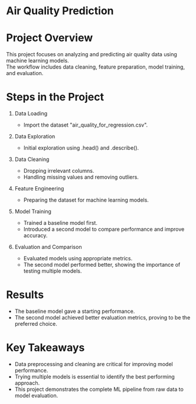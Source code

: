 # Air Quality Prediction

# Project Overview
This project focuses on analyzing and predicting air quality data using machine learning models.  
The workflow includes data cleaning, feature preparation, model training, and evaluation.  

# Steps in the Project
1. Data Loading  
   - Import the dataset "air_quality_for_regression.csv".  

2. Data Exploration  
   - Initial exploration using .head() and .describe().  

3. Data Cleaning  
   - Dropping irrelevant columns.  
   - Handling missing values and removing outliers.  

4. Feature Engineering  
   - Preparing the dataset for machine learning models.  

5. Model Training  
   - Trained a baseline model first.  
   - Introduced a second model to compare performance and improve accuracy.  

6. Evaluation and Comparison  
   - Evaluated models using appropriate metrics.  
   - The second model performed better, showing the importance of testing multiple models.  

# Results
- The baseline model gave a starting performance.  
- The second model achieved better evaluation metrics, proving to be the preferred choice.  

# Key Takeaways
- Data preprocessing and cleaning are critical for improving model performance.  
- Trying multiple models is essential to identify the best performing approach.  
- This project demonstrates the complete ML pipeline from raw data to model evaluation.  
